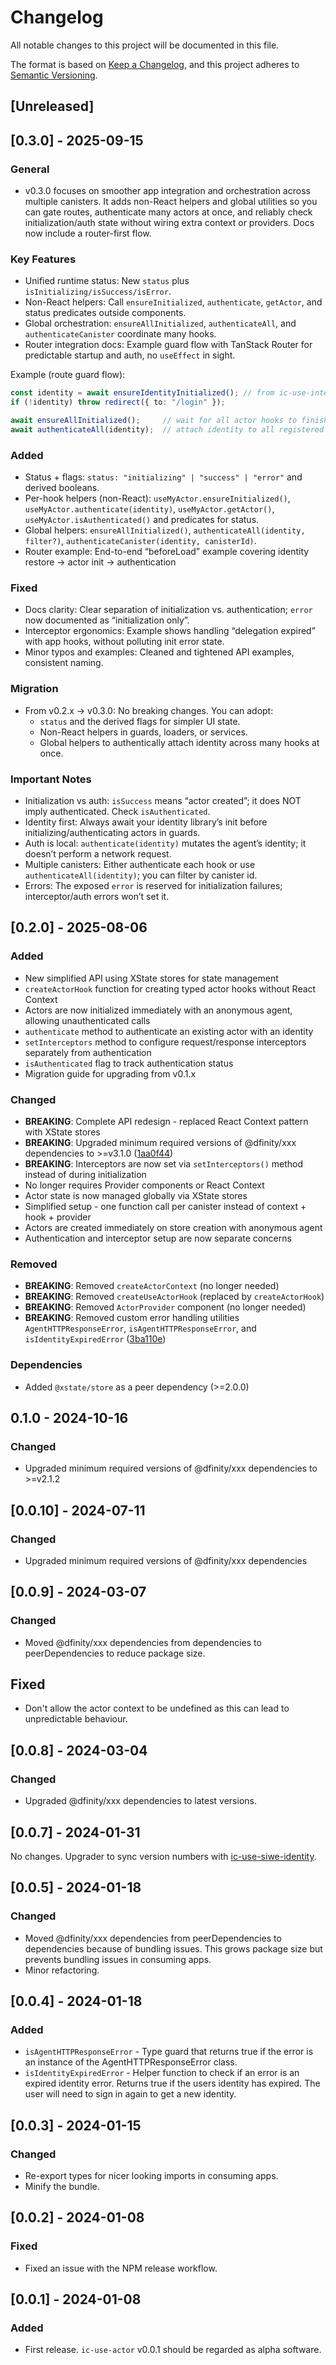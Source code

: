 # Changelog

All notable changes to this project will be documented in this file.

The format is based on [Keep a Changelog](https://keepachangelog.com/en/1.0.0/),
and this project adheres to [Semantic Versioning](https://semver.org/spec/v2.0.0.html).

## [Unreleased]

## [0.3.0] - 2025-09-15

### General

- v0.3.0 focuses on smoother app integration and orchestration across multiple canisters. It adds non-React helpers and global utilities so you can gate routes, authenticate many actors at once, and reliably check initialization/auth state without wiring extra context or providers. Docs now include a router-first flow.

### Key Features
- Unified runtime status: New `status` plus `isInitializing/isSuccess/isError`.
- Non-React helpers: Call `ensureInitialized`, `authenticate`, `getActor`, and status predicates outside components.
- Global orchestration: `ensureAllInitialized`, `authenticateAll`, and `authenticateCanister` coordinate many hooks.
- Router integration docs: Example guard flow with TanStack Router for predictable startup and auth, no `useEffect` in sight.

Example (route guard flow):
```ts
const identity = await ensureIdentityInitialized(); // from ic-use-internet-identity
if (!identity) throw redirect({ to: "/login" });

await ensureAllInitialized();     // wait for all actor hooks to finish anonymous init
await authenticateAll(identity);  // attach identity to all registered hooks
```

### Added
- Status + flags: `status: "initializing" | "success" | "error"` and derived booleans.
- Per-hook helpers (non-React): `useMyActor.ensureInitialized()`, `useMyActor.authenticate(identity)`, `useMyActor.getActor()`, `useMyActor.isAuthenticated()` and predicates for status.
- Global helpers: `ensureAllInitialized()`, `authenticateAll(identity, filter?)`, `authenticateCanister(identity, canisterId)`.
- Router example: End-to-end “beforeLoad” example covering identity restore → actor init → authentication

### Fixed
- Docs clarity: Clear separation of initialization vs. authentication; `error` now documented as “initialization only”.
- Interceptor ergonomics: Example shows handling “delegation expired” with app hooks, without polluting init error state.
- Minor typos and examples: Cleaned and tightened API examples, consistent naming.

### Migration
- From v0.2.x → v0.3.0: No breaking changes. You can adopt:
  - `status` and the derived flags for simpler UI state.
  - Non-React helpers in guards, loaders, or services.
  - Global helpers to authentically attach identity across many hooks at once.

### Important Notes
- Initialization vs auth: `isSuccess` means “actor created”; it does NOT imply authenticated. Check `isAuthenticated`.
- Identity first: Always await your identity library’s init before initializing/authenticating actors in guards.
- Auth is local: `authenticate(identity)` mutates the agent’s identity; it doesn’t perform a network request.
- Multiple canisters: Either authenticate each hook or use `authenticateAll(identity)`; you can filter by canister id.
- Errors: The exposed `error` is reserved for initialization failures; interceptor/auth errors won’t set it.


## [0.2.0] - 2025-08-06

### Added

- New simplified API using XState stores for state management
- `createActorHook` function for creating typed actor hooks without React Context
- Actors are now initialized immediately with an anonymous agent, allowing unauthenticated calls
- `authenticate` method to authenticate an existing actor with an identity
- `setInterceptors` method to configure request/response interceptors separately from authentication
- `isAuthenticated` flag to track authentication status
- Migration guide for upgrading from v0.1.x

### Changed

- **BREAKING**: Complete API redesign - replaced React Context pattern with XState stores
- **BREAKING**: Upgraded minimum required versions of @dfinity/xxx dependencies to >=v3.1.0 ([1aa0f44](https://github.com/kristoferlund/ic-use-actor/commit/1aa0f44637e2f2fde54ce97087c2af019f1892d2))
- **BREAKING**: Interceptors are now set via `setInterceptors()` method instead of during initialization
- No longer requires Provider components or React Context
- Actor state is now managed globally via XState stores
- Simplified setup - one function call per canister instead of context + hook + provider
- Actors are created immediately on store creation with anonymous agent
- Authentication and interceptor setup are now separate concerns

### Removed

- **BREAKING**: Removed `createActorContext` (no longer needed)
- **BREAKING**: Removed `createUseActorHook` (replaced by `createActorHook`)
- **BREAKING**: Removed `ActorProvider` component (no longer needed)
- **BREAKING**: Removed custom error handling utilities `AgentHTTPResponseError`, `isAgentHTTPResponseError`, and `isIdentityExpiredError` ([3ba110e](https://github.com/kristoferlund/ic-use-actor/commit/3ba110e717254b188785a1e90db89d7428486553))

### Dependencies

- Added `@xstate/store` as a peer dependency (>=2.0.0)

## 0.1.0 - 2024-10-16

### Changed

- Upgraded minimum required versions of @dfinity/xxx dependencies to >=v2.1.2

## [0.0.10] - 2024-07-11

### Changed

- Upgraded minimum required versions of @dfinity/xxx dependencies

## [0.0.9] - 2024-03-07

### Changed

- Moved @dfinity/xxx dependencies from dependencies to peerDependencies to reduce package size.

## Fixed

- Don't allow the actor context to be undefined as this can lead to unpredictable behaviour.

## [0.0.8] - 2024-03-04

### Changed

- Upgraded @dfinity/xxx dependencies to latest versions.

## [0.0.7] - 2024-01-31

No changes. Upgrader to sync version numbers with [ic-use-siwe-identity](https://github.com/kristoferlund/ic-siwe/tree/main/packages/ic-use-siwe-identity).

## [0.0.5] - 2024-01-18

### Changed

- Moved @dfinity/xxx dependencies from peerDependencies to dependencies because of bundling issues. This grows package size but prevents bundling issues in consuming apps.
- Minor refactoring.

## [0.0.4] - 2024-01-18

### Added

- `isAgentHTTPResponseError` - Type guard that returns true if the error is an instance of the AgentHTTPResponseError class.
- `isIdentityExpiredError` - Helper function to check if an error is an expired identity error. Returns true if the users identity has expired. The user will need to sign in again to get a new identity.

## [0.0.3] - 2024-01-15

### Changed

- Re-export types for nicer looking imports in consuming apps.
- Minify the bundle.

## [0.0.2] - 2024-01-08

### Fixed

- Fixed an issue with the NPM release workflow.

## [0.0.1] - 2024-01-08

### Added

- First release. `ic-use-actor` v0.0.1 should be regarded as alpha software.

